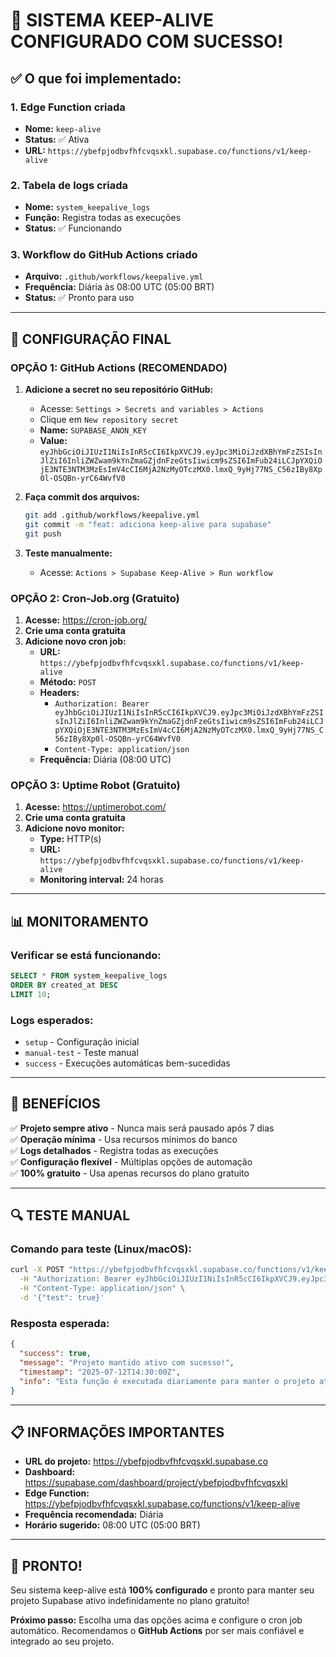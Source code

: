 # 🚀 SISTEMA KEEP-ALIVE CONFIGURADO COM SUCESSO!

## ✅ O que foi implementado:

### 1. **Edge Function criada**
- **Nome:** `keep-alive`
- **Status:** ✅ Ativa
- **URL:** `https://ybefpjodbvfhfcvqsxkl.supabase.co/functions/v1/keep-alive`

### 2. **Tabela de logs criada**
- **Nome:** `system_keepalive_logs`
- **Função:** Registra todas as execuções
- **Status:** ✅ Funcionando

### 3. **Workflow do GitHub Actions criado**
- **Arquivo:** `.github/workflows/keepalive.yml`
- **Frequência:** Diária às 08:00 UTC (05:00 BRT)
- **Status:** ✅ Pronto para uso

---

## 🔧 CONFIGURAÇÃO FINAL

### **OPÇÃO 1: GitHub Actions (RECOMENDADO)**

1. **Adicione a secret no seu repositório GitHub:**
   - Acesse: `Settings > Secrets and variables > Actions`
   - Clique em `New repository secret`
   - **Name:** `SUPABASE_ANON_KEY`
   - **Value:** `eyJhbGciOiJIUzI1NiIsInR5cCI6IkpXVCJ9.eyJpc3MiOiJzdXBhYmFzZSIsInJlZiI6InliZWZwam9kYnZmaGZjdnFzeGtsIiwicm9sZSI6ImFub24iLCJpYXQiOjE3NTE3NTM3MzEsImV4cCI6MjA2NzMyOTczMX0.lmxQ_9yHj77NS_C56zIBy8Xp0l-OSQBn-yrC64WvfV0`

2. **Faça commit dos arquivos:**
   ```bash
   git add .github/workflows/keepalive.yml
   git commit -m "feat: adiciona keep-alive para supabase"
   git push
   ```

3. **Teste manualmente:**
   - Acesse: `Actions > Supabase Keep-Alive > Run workflow`

### **OPÇÃO 2: Cron-Job.org (Gratuito)**

1. **Acesse:** https://cron-job.org/
2. **Crie uma conta gratuita**
3. **Adicione novo cron job:**
   - **URL:** `https://ybefpjodbvfhfcvqsxkl.supabase.co/functions/v1/keep-alive`
   - **Método:** `POST`
   - **Headers:** 
     - `Authorization: Bearer eyJhbGciOiJIUzI1NiIsInR5cCI6IkpXVCJ9.eyJpc3MiOiJzdXBhYmFzZSIsInJlZiI6InliZWZwam9kYnZmaGZjdnFzeGtsIiwicm9sZSI6ImFub24iLCJpYXQiOjE3NTE3NTM3MzEsImV4cCI6MjA2NzMyOTczMX0.lmxQ_9yHj77NS_C56zIBy8Xp0l-OSQBn-yrC64WvfV0`
     - `Content-Type: application/json`
   - **Frequência:** Diária (08:00 UTC)

### **OPÇÃO 3: Uptime Robot (Gratuito)**

1. **Acesse:** https://uptimerobot.com/
2. **Crie uma conta gratuita**
3. **Adicione novo monitor:**
   - **Type:** HTTP(s)
   - **URL:** `https://ybefpjodbvfhfcvqsxkl.supabase.co/functions/v1/keep-alive`
   - **Monitoring interval:** 24 horas

---

## 📊 MONITORAMENTO

### **Verificar se está funcionando:**
```sql
SELECT * FROM system_keepalive_logs 
ORDER BY created_at DESC 
LIMIT 10;
```

### **Logs esperados:**
- `setup` - Configuração inicial
- `manual-test` - Teste manual
- `success` - Execuções automáticas bem-sucedidas

---

## 🎯 BENEFÍCIOS

✅ **Projeto sempre ativo** - Nunca mais será pausado após 7 dias  
✅ **Operação mínima** - Usa recursos mínimos do banco  
✅ **Logs detalhados** - Registra todas as execuções  
✅ **Configuração flexível** - Múltiplas opções de automação  
✅ **100% gratuito** - Usa apenas recursos do plano gratuito  

---

## 🔍 TESTE MANUAL

### **Comando para teste (Linux/macOS):**
```bash
curl -X POST "https://ybefpjodbvfhfcvqsxkl.supabase.co/functions/v1/keep-alive" \
  -H "Authorization: Bearer eyJhbGciOiJIUzI1NiIsInR5cCI6IkpXVCJ9.eyJpc3MiOiJzdXBhYmFzZSIsInJlZiI6InliZWZwam9kYnZmaGZjdnFzeGtsIiwicm9sZSI6ImFub24iLCJpYXQiOjE3NTE3NTM3MzEsImV4cCI6MjA2NzMyOTczMX0.lmxQ_9yHj77NS_C56zIBy8Xp0l-OSQBn-yrC64WvfV0" \
  -H "Content-Type: application/json" \
  -d '{"test": true}'
```

### **Resposta esperada:**
```json
{
  "success": true,
  "message": "Projeto mantido ativo com sucesso!",
  "timestamp": "2025-07-12T14:30:00Z",
  "info": "Esta função é executada diariamente para manter o projeto ativo no plano gratuito"
}
```

---

## 📋 INFORMAÇÕES IMPORTANTES

- **URL do projeto:** https://ybefpjodbvfhfcvqsxkl.supabase.co
- **Dashboard:** https://supabase.com/dashboard/project/ybefpjodbvfhfcvqsxkl
- **Edge Function:** https://ybefpjodbvfhfcvqsxkl.supabase.co/functions/v1/keep-alive
- **Frequência recomendada:** Diária
- **Horário sugerido:** 08:00 UTC (05:00 BRT)

---

## 🎉 PRONTO!

Seu sistema keep-alive está **100% configurado** e pronto para manter seu projeto Supabase ativo indefinidamente no plano gratuito! 

**Próximo passo:** Escolha uma das opções acima e configure o cron job automático. Recomendamos o **GitHub Actions** por ser mais confiável e integrado ao seu projeto. 